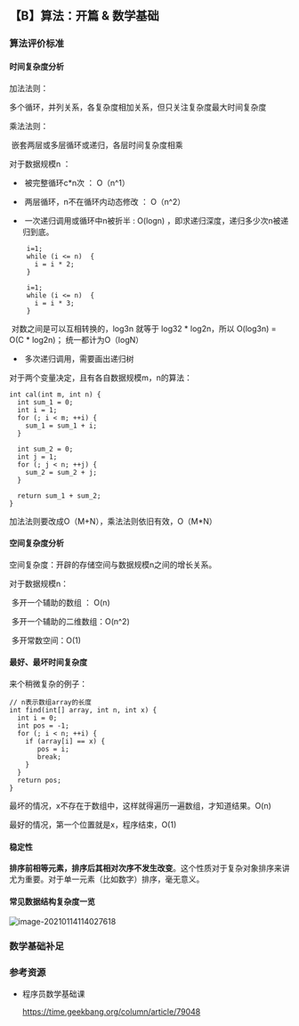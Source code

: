 ## 【B】算法：开篇 & 数学基础



### 算法评价标准

#### 时间复杂度分析

加法法则：

​	多个循环，并列关系，各复杂度相加关系，但只关注复杂度最大时间复杂度



乘法法则：

​	嵌套两层或多层循环或递归，各层时间复杂度相乘



对于数据规模n ：

- ​	被完整循环c*n次 ： O（n^1）


- ​	两层循环，n不在循环内动态修改 ： O（n^2）


- ​	一次递归调用或循环中n被折半 :    O(logn) ，即求递归深度，递归多少次n被递归到底。

  ```
   i=1;
   while (i <= n)  {
     i = i * 2;
   }
  ```

  ```
   i=1;
   while (i <= n)  {
     i = i * 3;
   }
  ```

  

​		对数之间是可以互相转换的，log3n 就等于 log32 * log2n，所以 O(log3n) = O(C * log2n)； 统一都计为O（logN）

- ​	多次递归调用，需要画出递归树




对于两个变量决定，且有各自数据规模m，n的算法：

```
int cal(int m, int n) {
  int sum_1 = 0;
  int i = 1;
  for (; i < m; ++i) {
    sum_1 = sum_1 + i;
  }

  int sum_2 = 0;
  int j = 1;
  for (; j < n; ++j) {
    sum_2 = sum_2 + j;
  }

  return sum_1 + sum_2;
}
```



加法法则要改成O（M+N），乘法法则依旧有效，O（M*N）





#### 空间复杂度分析

空间复杂度：开辟的存储空间与数据规模n之间的增长关系。



对于数据规模n：

​	多开一个辅助的数组 ： O(n)

​	多开一个辅助的二维数组：O(n^2)

​	多开常数空间：O(1)





#### 最好、最坏时间复杂度

来个稍微复杂的例子：

```
// n表示数组array的长度
int find(int[] array, int n, int x) {
  int i = 0;
  int pos = -1;
  for (; i < n; ++i) {
    if (array[i] == x) {
       pos = i;
       break;
    }
  }
  return pos;
}
```

最坏的情况，x不存在于数组中，这样就得遍历一遍数组，才知道结果。O(n)

最好的情况，第一个位置就是x，程序结束，O(1)






#### 稳定性

**排序前相等元素，排序后其相对次序不发生改变**。这个性质对于复杂对象排序来讲尤为重要。对于单一元素（比如数字）排序，毫无意义。





#### 常见数据结构复杂度一览

![image-20210114114027618](E:\personal\study\StudySpace\images\image-20210114114027618.png)





### 数学基础补足







### 参考资源

- 程序员数学基础课

  https://time.geekbang.org/column/article/79048


